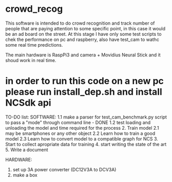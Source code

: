 # crowd_recog

This software is intended to do crowd recognition and track number of people that are paying attention to some specific point, in this case it would be an ad board on the street.
At this stage I have only some test scripts to chek the performance on pc and raspberry, also have test_cam to wathc some real time predictions.

The main hardware is  RaspPi3 and camera + Movidius Neural Stick and it shoud work in real time.


# in order to run this code on a new pc please run install_dep.sh and install NCSdk api



TO-DO list:
SOFTWARE:
1.1 make a parser for test_cam_benchmark.py script to pass a "mode" through command line - DONE
1.2 test loading and unloading the model and time required for the process
2. Train model
	2.1 may be smartphones or any other object
	2.2 Learn how to train a good model
	2.3 Learn how to convert model to a compatible graph for NCS
3. Start to collect apropriate data for training 
4. start writing the state of the art
5. Write a document
 

HARDWARE:
1. set up 3A power converter (DC12V3A to DCV3A)
2. make a box
